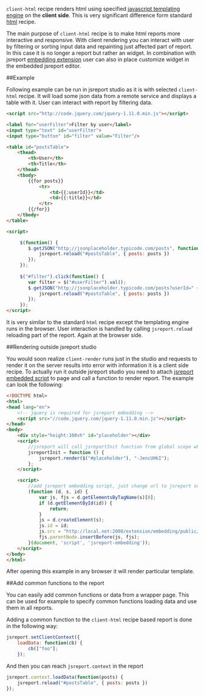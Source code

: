 `client-html` recipe renders html using specified [javascript templating engine](/learn/templating-engines) on the **client side**. This is very significant difference form standard [html](/learn/html) recipe. 

The main purpose of `client-html` recipe is to make html reports more interactive and responsive. With client rendering you can interact with user by filtering or sorting input data and repainting just affected part of report. In this case it is no longer a report but rather an widget. In combination with jsreport [embedding extension](/learn/embedding) user can also in place customize widget in the embedded jsreport editor.

##Example

Following example can be run in jsreport studio as it is with selected `client-html` recipe. It will load some json data from a remote service and displays a table with it. User can interact with report by filtering data.

```html
<script src="http://code.jquery.com/jquery-1.11.0.min.js"></script>

<label for="userFilter">Filter by user</label>
<input type="text" id="userFilter">
<input type="button" id="filter" value="Filter"/>

<table id="postsTable">
    <thead>
        <th>User</th>
        <th>Title</th>
    </thead>
    <tbody>
        {{for posts}}
            <tr>
                <td>{{:userId}}</td>
                <td>{{:title}}</td>
            </tr>
        {{/for}}
    </tbody>
</table>

<script>

     $(function() {
        $.getJSON("http://jsonplaceholder.typicode.com/posts", function(posts) {
            jsreport.reload("#postsTable", { posts: posts })
        });   
     });
     
     $("#filter").click(function() {
        var filter = $("#userFilter").val();
        $.getJSON("http://jsonplaceholder.typicode.com/posts?userId=" + filter, function(posts) {
            jsreport.reload("#postsTable", { posts: posts })
        }); 
     });
</script>
```

It is very similar to the standard `html` recipe except the templating engine runs in the browser. User interaction is handled by calling `jsreport.reload` reloading part of the report. Again at the browser side. 

##Rendering outside jsreport studio

You would soon realize `client-render` runs just in the studio and requests to render it on the server results into error with information it is a client side recipe. To actually run it outside jsreport studio you need to attach [jsreport embedded script](/learn/embedding) to page and call a function to render report. The example can look the following:

```html
<!DOCTYPE html>
<html>
<head lang="en">
    <!-- jquery is required for jsreport embedding -->
    <script src="//code.jquery.com/jquery-1.11.0.min.js"></script>
</head>
<body>
    <div style="height:100vh" id="placeholder"></div>
    <script>
        //jsreport will call jsreportInit function from global scope when its initialized
        jsreportInit = function () {          
            jsreport.render($("#placeholder"), "-JencUHkI");
        };
    </script>

    <script>
        //add jsreport embedding script, just change url to jsreport server
        (function (d, s, id) {
            var js, fjs = d.getElementsByTagName(s)[0];
            if (d.getElementById(id)) {
                return;
            }
            js = d.createElement(s);
            js.id = id;
            js.src = "http://local.net:2000/extension/embedding/public/embed.min.js";
            fjs.parentNode.insertBefore(js, fjs);
        }(document, 'script', 'jsreport-embedding'));
    </script>
</body>
</html>
```

After opening this example in any browser it will render particular template.

##Add common functions to the report

You can easily add common functions or data from a wrapper page. This can be used for example to specify common functions loading data and use them in all reports.

Adding a common function to the `client-html` recipe based report is done in the following way:
```js
jsreport.setClientContext({
	loadData: function(cb) {
		cb(["foo"];
	});
```

And then you can reach `jsreport.context` in the report
```js
jsreport.context.loadData(function(posts) {
	jsreport.reload("#postsTable", { posts: posts })
});
```